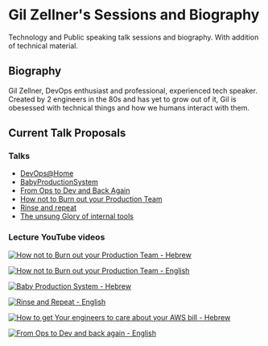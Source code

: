# Gil Zellner's Sessions and Biography
Technology and Public speaking talk sessions and biography.
With addition of technical material.

## Biography

Gil Zellner, DevOps enthusiast and professional, experienced tech speaker.
Created by 2 engineers in the 80s and has yet to grow out of it, Gil is obesessed with technical things and how we humans interact with them. 

## Current Talk Proposals 

###  Talks
- [DevOps@Home](devops_at_home.md)
- [BabyProductionSystem](baby_production_system.md)
- [From Ops to Dev and Back Again](from_ops_to_dev_and_back_again.md)
- [How not to Burn out your Production Team](how_not_to_burn_out_your_production_team.md)
- [Rinse and repeat](rinse_and_repeat.md)
- [The unsung Glory of internal tools](the_unsung_glory_of_internal_tools.md)

### Lecture YouTube videos

[![How not to Burn out your Production Team - Hebrew](http://img.youtube.com/vi/8MWVImfoctU/0.jpg)](https://www.youtube.com/watch?v=8MWVImfoctU)

[![How not to Burn out your Production Team - English](http://img.youtube.com/vi/I_XI2hFPuQI/0.jpg)](https://www.youtube.com/watch?v=I_XI2hFPuQI)

[![Baby Production System - Hebrew](http://img.youtube.com/vi/EySFKvu7q1A/0.jpg)](https://www.youtube.com/watch?v=EySFKvu7q1A)

[![Rinse and Repeat - English](http://img.youtube.com/vi/paysR3pNlrk/0.jpg)](https://www.youtube.com/watch?v=paysR3pNlrk)

[![How to get Your engineers to care about your AWS bill - Hebrew](http://img.youtube.com/vi/8gvArogcwzo/0.jpg)](https://www.youtube.com/watch?v=8gvArogcwzo)

[![From Ops to Dev and back again - English](http://img.youtube.com/vi/kiPRWllQdt4/0.jpg)](https://www.youtube.com/watch?v=kiPRWllQdt4)

